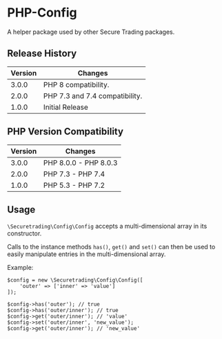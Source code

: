 # PHP-Config

A helper package used by other Secure Trading packages.

## Release History

| Version  | Changes                        |
| -------- |---------------                 |
| 3.0.0    | PHP 8  compatibility. |
| 2.0.0    | PHP 7.3 and 7.4 compatibility. |
| 1.0.0    | Initial Release                |

## PHP Version Compatibility

| Version  | Changes                        |
| -------- |---------------                 |
| 3.0.0    | PHP 8.0.0 - PHP 8.0.3          |
| 2.0.0    | PHP 7.3 - PHP 7.4              |
| 1.0.0    | PHP 5.3 - PHP 7.2              |

## Usage

`\Securetrading\Config\Config` accepts a multi-dimensional array in its constructor.

Calls to the instance methods `has()`, `get()` and `set()` can then be used to easily manipulate entries in the multi-dimensional array.

Example:

    $config = new \Securetrading\Config\Config([
        'outer' => ['inner' => 'value']
    ]);

    $config->has('outer'); // true
    $config->has('outer/inner'); // true
    $config->get('outer/inner'); // 'value'
    $config->set('outer/inner', 'new_value');
    $config->get('outer/inner'); // 'new_value'
